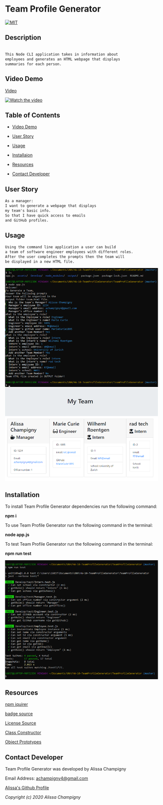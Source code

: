 # Team Profile Generator

[![MIT](https://img.shields.io/badge/License-MIT-green.svg)](https://opensource.org/licenses/MIT)

## Description

```

This Node CLI application takes in information about
employees and generates an HTML webpage that displays
summaries for each person.

```

## Video Demo

[Video](https://youtu.be/baxg5geiVZQ)

[![Watch the video](assets/appVideoGif.gif)](https://youtu.be/baxg5geiVZQ)

## Table of Contents

* [Video Demo](##Video-Demo)

* [User Story](##User-Story)

* [Usage](##Usage)

* [Installaion](##Installation)

* [Resources](##Resources)

* [Contact Developer](##Contact-Developer)


## User Story

```
As a manager:
I want to generate a webpage that displays
my team's basic info.
So that I have quick access to emails
and GitHub profiles.

```

## Usage

```
Using the command line application a user can build
a team of software engineer employees with different roles.
After the user completes the prompts then the team will
be displayed in a new HTML file.

```

<img src="https://raw.githubusercontent.com/achampigny4/TeamProfileGenerator/master/assets/userPrompts.png" alt="command line screenshot"/>
<br>
<img src="https://raw.githubusercontent.com/achampigny4/TeamProfileGenerator/master/assets/generatedHTML.png" alt="Generated team page"/>

## Installation

To install Team Profile Generator dependencies run the following command: 

**npm i**

To use Team Profile Generator run the following command in the terminal:

**node app.js**

To test Team Profile Generator run the following command in the terminal:

**npm run test**

<img src="https://raw.githubusercontent.com/achampigny4/TeamProfileGenerator/master/assets/testPASS.png" alt="command line test screenshot"/>

## Resources

[npm iquirer](https://www.npmjs.com/package/inquirer)

[badge source](https://gist.github.com/lukas-h/2a5d00690736b4c3a7ba#apache-20-license)

[License Source](https://choosealicense.com/licenses/mit/)

[Class Constructor](https://developer.mozilla.org/en-US/docs/Web/JavaScript/Reference/Classes/constructor)

[Object Prototypes](https://developer.mozilla.org/en-US/docs/Learn/JavaScript/Objects/Object_prototypes)

## Contact Developer

Team Profile Generator was developed by Alissa Champigny

Email Address: achampigny4@gmail.com

[Alissa's Github Profile](https://github.com/achampigny4)

*Copyright (c) 2020 Alissa Champigny*


